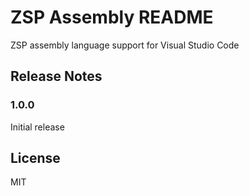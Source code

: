 # ZSP Assembly README

ZSP assembly language support for Visual Studio Code


## Release Notes

### 1.0.0

Initial release


## License

MIT
